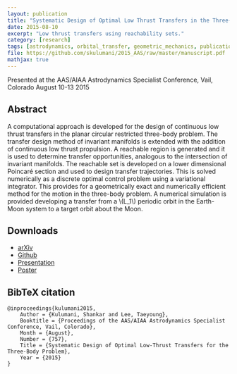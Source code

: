 ```yaml
---
layout: publication
title: "Systematic Design of Optimal Low Thrust Transfers in the Three-Body Problem"
date: 2015-08-10
excerpt: "Low thrust transfers using reachability sets."
category: [research]
tags: [astrodynamics, orbital_transfer, geometric_mechanics, publication]
file: https://github.com/skulumani/2015_AAS/raw/master/manuscript.pdf
mathjax: true
---
```


Presented at the AAS/AIAA Astrodynamics Specialist Conference, Vail, Colorado August 10-13 2015

## Abstract

A computational approach is developed for the design of continuous low thrust
transfers in the planar circular restricted three-body problem. The transfer design
method of invariant manifolds is extended with the addition of continuous low
thrust propulsion. A reachable region is generated and it is used to determine
transfer opportunities, analogous to the intersection of invariant manifolds. The
reachable set is developed on a lower dimensional Poincaré section and used to
design transfer trajectories. This is solved numerically as a discrete optimal control
problem using a variational integrator. This provides for a geometrically exact
and numerically efficient method for the motion in the three-body problem. A
numerical simulation is provided developing a transfer from a \\(L_1\\) periodic orbit in
the Earth-Moon system to a target orbit about the Moon.

## Downloads

* [arXiv](http://arxiv.org/abs/1510.02695)
* [Github](https://github.com/skulumani/2015_AAS)
* [Presentation](https://github.com/skulumani/2015-AAS-presentation/raw/master/presentation.pdf)
* [Poster](https://github.com/skulumani/2015_RD_Poster/blob/master/poster.pdf)

## BibTeX citation

	@inproceedings{kulumani2015,
		Author = {Kulumani, Shankar and Lee, Taeyoung},
		Booktitle = {Proceedings of the AAS/AIAA Astrodynamics Specialist Conference, Vail, Colorado},
		Month = {August},
		Number = {757},
		Title = {Systematic Design of Optimal Low-Thrust Transfers for the Three-Body Problem},
		Year = {2015}
	}


